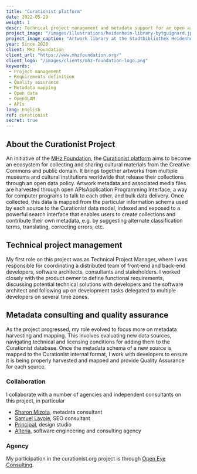 ```yaml
---
title: "Curationist platform"
date: 2022-05-29
weight: 1
descr: Technical project management and metadata support for an open artworks platform.
project_image: "/images/illustrations/heidenheim-library-bytguignard.jpg"
project_image_caption: "Artwork library at the Stadtbibliothek Heidenheim, Germany"
year: Since 2020
client: MHz Foundation
client_url: "https://www.mhzfoundation.org/"
client_logo: "/images/clients/mhz-foundation-logo.png"
keywords: 
 - Project management
 - Requirements definition
 - Quality assurance
 - Metadata mapping
 - Open data
 - OpenGLAM
 - APIs
lang: English
ref: curationist
secret: true
---
```


## About the Curationist Project

An initiative of the [MHz Foundation](https://www.mhzfoundation.org/), 
the [Curationist platform](https://www.curationist.org/about-us/) aims to become an ecosystem for collecting and sharing
cultural materials from the Creative Commons and public domain. It brings together artworks from multiple museums and cultural
institutions worldwide that release their collections through an open data policy. Artwork metadata and associated media files
are harvested through open <span class="tooltip">APIs<span class="tooltiptext">Application Programming Interface, a way
    for computer programs to talk to each other.</span></span>
and bulk data delivery. Once collected, this data is mapped from the particular information schema used by each source to the
Curationist data model, indexed and exposed to a powerful search interface that enables users to create collections and contribute
their own metadata, e.g. by suggesting alternate classification terms, translating, correcting errors, etc.

## Technical project management

My first role on this project was as Technical Project Manager, where I was responsible for coordinating a distributed team of
front-end and back-end developers, software architects, consultants and stakeholders. 
I worked closely with the product owner to define functional 
requirements, discussing potential technical solutions with developers and the software architect and following up on development
tasks delegated to multiple developers on several time zones.

## Metadata consulting and quality assurance

As the project progressed, my role evolved to focus more on metadata harvesting and mapping. This involves evaluating new data sources,
navigating technical and licensing conditions for adding them to the Curationist database. Once the metadata schema of a new source
is mapped to the Curationist internal format, I work with developers to ensure it is being properly harvested and mapped and
provide Quality Assurance for each source.

### Collaboration

I collaborate with a number of agencies and independent consultants on this project, in particular 

* [Sharon Mizota](https://www.sharonmizota.com/), metadata consultant
* [Samuel Lavoie](https://www.linkedin.com/in/samuellavoie), SEO consultant
* [Principal](https://www.principal.studio/), design studio
* [Alteria](https://www.alteria.agency/), software engineering and consulting agency

### Agency

My participation in the curationist.org project is through [Open Eye Consulting](https://www.openeye.partners/).